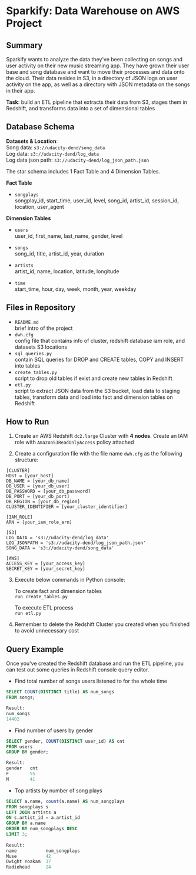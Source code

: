 # Sparkify: Data Warehouse on AWS Project

## Summary

Sparkify wants to analyze the data they've been collecting on songs and user activity on their new music streaming app. They have grown their user base and song database and want to move their processes and data onto the cloud. Their data resides in S3, in a directory of JSON logs on user activity on the app, as well as a directory with JSON metadata on the songs in their app.

**Task**: build an ETL pipeline that extracts their data from S3, stages them in Redshift, and transforms data into a set of dimensional tables


## Database Schema

**Datasets & Location**: <br>
Song data: `s3://udacity-dend/song_data` <br>
Log data: `s3://udacity-dend/log_data` <br>
Log data json path: `s3://udacity-dend/log_json_path.json`


The star schema includes 1 Fact Table and 4 Dimension Tables. 

**Fact Table**

- `songplays` <br>
songplay_id, start_time, user_id, level, song_id, artist_id, session_id, location, user_agent

**Dimension Tables**

- `users` <br>
user_id, first_name, last_name, gender, level

- `songs` <br>
song_id, title, artist_id, year, duration

- `artists` <br>
artist_id, name, location, latitude, longitude

- `time` <br>
start_time, hour, day, week, month, year, weekday


## Files in Repository

- `README.md` <br>
brief intro of the project
- `dwh.cfg` <br>
config file that contains info of cluster, redshift database iam role, and datasets S3 locations
- `sql_queries.py` <br>
contain SQL queries for DROP and CREATE tables, COPY and INSERT into tables
- `create_tables.py` <br>
script to drop old tables if exist and create new tables in Redshift
- `etl.py` <br>
script to extract JSON data from the S3 bucket, load data to staging tables, transform data and load into fact and dimension tables on Redshift


## How to Run

1. Create an AWS Redshift `dc2.large` Cluster with **4 nodes**. Create an IAM role with `AmazonS3ReadOnlyAccess` policy attached

2. Create a configuration file with the file name `dwh.cfg` as the following structure:

```
[CLUSTER]
HOST = [your_host]
DB_NAME = [your_db_name]
DB_USER = [your_db_user]
DB_PASSWORD = [your_db_password]
DB_PORT = [your_db_port]
DB_REGION = [your_db_region]
CLUSTER_IDENTIFIER = [your_cluster_identifier]

[IAM_ROLE]
ARN = [your_iam_role_arn]

[S3]
LOG_DATA = 's3://udacity-dend/log_data'
LOG_JSONPATH = 's3://udacity-dend/log_json_path.json'
SONG_DATA = 's3://udacity-dend/song_data'

[AWS]
ACCESS_KEY = [your_access_key]
SECRET_KEY = [your_secret_key]
```


3. Execute below commands in Python console:

    To create fact and dimension tables <br>
    `run create_tables.py`

    To execute ETL process <br>
    `run etl.py`

4. Remember to delete the Redshift Cluster you created when you finished to avoid unnecessary cost


## Query Example

Once you've created the Redshift database and run the ETL pipeline, you can test out some queries in Redshift console query editor.

- Find total number of songs users listened to for the whole time
```sql
SELECT COUNT(DISTINCT title) AS num_songs 
FROM songs;

Result:
num_songs
14402
```

- Find number of users by gender
```sql
SELECT gender, COUNT(DISTINCT user_id) AS cnt 
FROM users 
GROUP BY gender;

Result: 
gender   cnt
F        55
M        41
```

- Top artists by number of song plays
```sql
SELECT a.name, count(a.name) AS num_songplays
FROM songplays s
LEFT JOIN artists a 
ON s.artist_id = a.artist_id
GROUP BY a.name
ORDER BY num_songplays DESC
LIMIT 3;
    
Result: 
name           num_songplays
Muse           42
Dwight Yoakam  37
Radiohead      24
```
